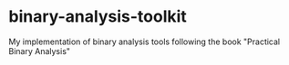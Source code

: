 # binary-analysis-toolkit
My implementation of binary analysis tools following the book "Practical Binary Analysis" 
